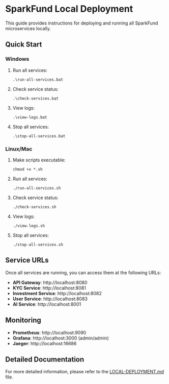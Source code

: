 # SparkFund Local Deployment

This guide provides instructions for deploying and running all SparkFund microservices locally.

## Quick Start

### Windows

1. Run all services:
   ```
   .\run-all-services.bat
   ```

2. Check service status:
   ```
   .\check-services.bat
   ```

3. View logs:
   ```
   .\view-logs.bat
   ```

4. Stop all services:
   ```
   .\stop-all-services.bat
   ```

### Linux/Mac

1. Make scripts executable:
   ```
   chmod +x *.sh
   ```

2. Run all services:
   ```
   ./run-all-services.sh
   ```

3. Check service status:
   ```
   ./check-services.sh
   ```

4. View logs:
   ```
   ./view-logs.sh
   ```

5. Stop all services:
   ```
   ./stop-all-services.sh
   ```

## Service URLs

Once all services are running, you can access them at the following URLs:

- **API Gateway**: http://localhost:8080
- **KYC Service**: http://localhost:8081
- **Investment Service**: http://localhost:8082
- **User Service**: http://localhost:8083
- **AI Service**: http://localhost:8001

## Monitoring

- **Prometheus**: http://localhost:9090
- **Grafana**: http://localhost:3000 (admin/admin)
- **Jaeger**: http://localhost:16686

## Detailed Documentation

For more detailed information, please refer to the [LOCAL-DEPLOYMENT.md](LOCAL-DEPLOYMENT.md) file.
